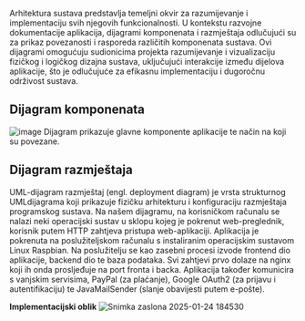 Arhitektura sustava predstavlja temeljni okvir za razumijevanje i
implementaciju svih njegovih funkcionalnosti. U kontekstu razvojne
dokumentacije aplikacija, dijagrami komponenata i razmještaja odlučujući
su za prikaz povezanosti i rasporeda različitih komponenata sustava. Ovi
dijagrami omogućuju sudionicima projekta razumijevanje i vizualizaciju
fizičkog i logičkog dizajna sustava, uključujući interakcije između
dijelova aplikacije, što je odlučujuće za efikasnu implementaciju i
dugoročnu održivost sustava.

## Dijagram komponenata

![image](https://github.com/user-attachments/assets/def6c2dd-c4a8-4495-a01c-d71fec87f3dc)
Dijagram prikazuje glavne komponente aplikacije te način na koji su povezane. 

## Dijagram razmještaja

UML-dijagram razmještaj (engl. deployment diagram) je vrsta strukturnog UMLdijagrama koji prikazuje fizičku arhitekturu i konfiguraciju razmještaja programskog sustava. Na našem dijagramu, na korisničkom računalu se nalazi neki operacijski sustav u sklopu kojeg je pokrenut web-preglednik, korisnik putem HTTP zahtjeva pristupa web-aplikaciji. Aplikacija je pokrenuta na poslužiteljskom računalu s instaliranim operacijskim sustavom Linux Raspbian. Na poslužitelju se kao zasebni procesi izvode frontend dio aplikacije, backend dio te baza podataka. Svi zahtjevi prvo dolaze na nginx koji ih onda prosljeđuje na port fronta i backa. Aplikacija također komunicira s vanjskim servisima, PayPal (za plaćanje), Google OAuth2 (za prijavu i autentifikaciju) te JavaMailSender (slanje obavijesti putem e-pošte).


**Implementacijski oblik**
![Snimka zaslona 2025-01-24 184530](https://github.com/user-attachments/assets/0797c009-20d6-4c07-9a72-a2d496f56c31)


